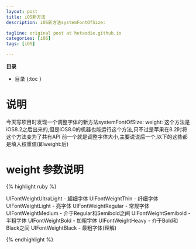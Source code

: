 ```yaml
---
layout: post
title: iOS新方法
description: iOS新方法systemFontOfSize:

tagline: original post at hetaodie.github.io
categories: [iOS]
tags: [iOS]

---
```


**目录**

* 目录
 {:toc  }

# 说明

今天写项目时发现一个调整字体的新方法systemFontOfSize: weight:
这个方法是iOS8.2之后出来的,但是iOS8.0的机器也能运行这个方法,只不过是苹果在8.2时将这个方法变为了共有API
前一个就是调整字体大小,主要说说后一个,以下的这些都是填入权重值(即weight:后)

# weight 参数说明


{% highlight ruby %}

UIFontWeightUltraLight  - 超细字体
UIFontWeightThin  - 纤细字体
UIFontWeightLight  - 亮字体
UIFontWeightRegular  - 常规字体
UIFontWeightMedium  - 介于Regular和Semibold之间
UIFontWeightSemibold  - 半粗字体
UIFontWeightBold  - 加粗字体
UIFontWeightHeavy  - 介于Bold和Black之间
UIFontWeightBlack  - 最粗字体(理解)

{% endhighlight %}

